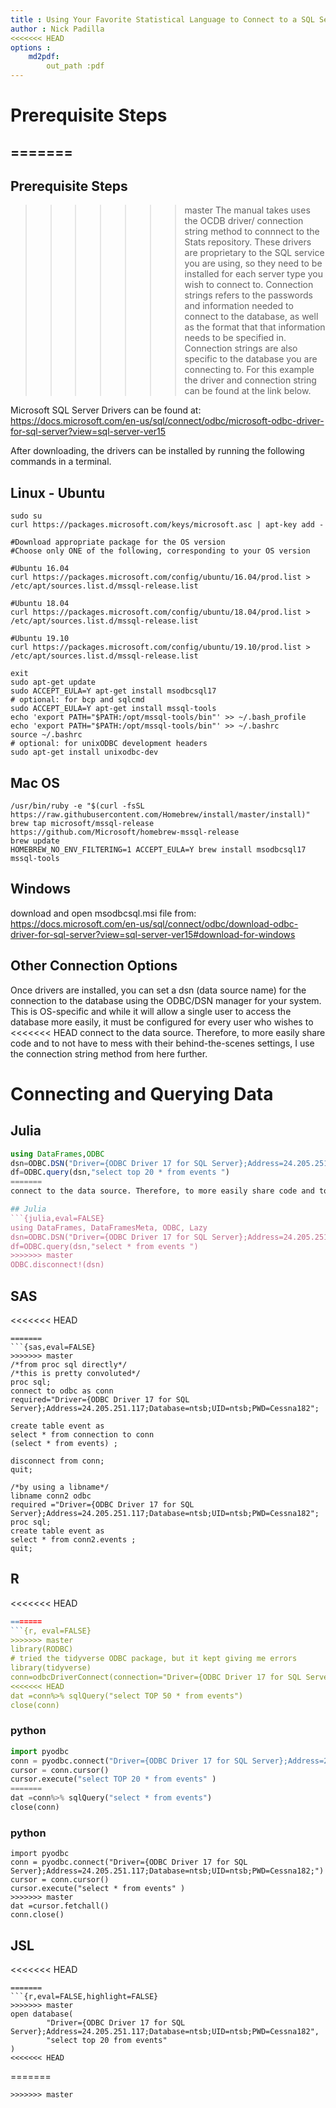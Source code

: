 ```yaml
---
title : Using Your Favorite Statistical Language to Connect to a SQL Sever
author : Nick Padilla
<<<<<<< HEAD
options : 
    md2pdf:
        out_path :pdf
---
```

# Prerequisite Steps
=======
---
## Prerequisite Steps
>>>>>>> master
The manual takes uses the OCDB driver/ connection string method to connnect to the Stats repository. 
These drivers are proprietary to the SQL service you are using, so they need to be installed for each server type you wish to connect to.
Connection strings refers to the passwords and information needed to connect to the database, as well as the format that that information 
needs to be specified in. Connection strings are also specific to the database you are connecting to.
For this example the driver and connection string can be found at the link below.


Microsoft SQL Server Drivers can be found at:
https://docs.microsoft.com/en-us/sql/connect/odbc/microsoft-odbc-driver-for-sql-server?view=sql-server-ver15


After downloading, the drivers can be installed by running the following commands in a terminal.


## Linux - Ubuntu
```{bash}
sudo su
curl https://packages.microsoft.com/keys/microsoft.asc | apt-key add -

#Download appropriate package for the OS version
#Choose only ONE of the following, corresponding to your OS version

#Ubuntu 16.04
curl https://packages.microsoft.com/config/ubuntu/16.04/prod.list > /etc/apt/sources.list.d/mssql-release.list

#Ubuntu 18.04
curl https://packages.microsoft.com/config/ubuntu/18.04/prod.list > /etc/apt/sources.list.d/mssql-release.list

#Ubuntu 19.10
curl https://packages.microsoft.com/config/ubuntu/19.10/prod.list > /etc/apt/sources.list.d/mssql-release.list

exit
sudo apt-get update
sudo ACCEPT_EULA=Y apt-get install msodbcsql17
# optional: for bcp and sqlcmd
sudo ACCEPT_EULA=Y apt-get install mssql-tools
echo 'export PATH="$PATH:/opt/mssql-tools/bin"' >> ~/.bash_profile
echo 'export PATH="$PATH:/opt/mssql-tools/bin"' >> ~/.bashrc
source ~/.bashrc
# optional: for unixODBC development headers
sudo apt-get install unixodbc-dev
```
## Mac OS
```{bash}
/usr/bin/ruby -e "$(curl -fsSL https://raw.githubusercontent.com/Homebrew/install/master/install)"
brew tap microsoft/mssql-release https://github.com/Microsoft/homebrew-mssql-release
brew update
HOMEBREW_NO_ENV_FILTERING=1 ACCEPT_EULA=Y brew install msodbcsql17 mssql-tools
```
## Windows
download and open msodbcsql.msi file from:
https://docs.microsoft.com/en-us/sql/connect/odbc/download-odbc-driver-for-sql-server?view=sql-server-ver15#download-for-windows

## Other Connection Options
Once drivers are installed, you can set a dsn (data source name) for the connection to the database using the ODBC/DSN manager for your system.
This is OS-specific and while it will allow a single user to access the database more easily, it must be configured for every user who wishes to 
<<<<<<< HEAD
connect to the data source. Therefore, to more easily share code and to not have to mess with their behind-the-scenes settings, I use the connection
string method from here further. 

# Connecting and Querying Data

## Julia
```julia
using DataFrames,ODBC
dsn=ODBC.DSN("Driver={ODBC Driver 17 for SQL Server};Address=24.205.251.117;Database=ntsb;UID=ntsb;PWD=Cessna182;")
df=ODBC.query(dsn,"select top 20 * from events ")
=======
connect to the data source. Therefore, to more easily share code and to not have to mess with 

## Julia
```{julia,eval=FALSE}
using DataFrames, DataFramesMeta, ODBC, Lazy
dsn=ODBC.DSN("Driver={ODBC Driver 17 for SQL Server};Address=24.205.251.117;Database=ntsb;UID=ntsb;PWD=Cessna182;")
df=ODBC.query(dsn,"select * from events ")
>>>>>>> master
ODBC.disconnect!(dsn)
```

## SAS
<<<<<<< HEAD
```sas
=======
```{sas,eval=FALSE}
>>>>>>> master
/*from proc sql directly*/
/*this is pretty convoluted*/
proc sql;
connect to odbc as conn
required="Driver={ODBC Driver 17 for SQL Server};Address=24.205.251.117;Database=ntsb;UID=ntsb;PWD=Cessna182";

create table event as
select * from connection to conn
(select * from events) ;

disconnect from conn;
quit;

/*by using a libname*/
libname conn2 odbc
required ="Driver={ODBC Driver 17 for SQL Server};Address=24.205.251.117;Database=ntsb;UID=ntsb;PWD=Cessna182";
proc sql;
create table event as
select * from conn2.events ;
quit;
```

## R
<<<<<<< HEAD
```r
=======
```{r, eval=FALSE}
>>>>>>> master
library(RODBC)
# tried the tidyverse ODBC package, but it kept giving me errors
library(tidyverse)
conn=odbcDriverConnect(connection="Driver={ODBC Driver 17 for SQL Server};Address=24.205.251.117;Database=ntsb;UID=ntsb;PWD=Cessna182;")
<<<<<<< HEAD
dat =conn%>% sqlQuery("select TOP 50 * from events")
close(conn)
```
### python 
```python
import pyodbc
conn = pyodbc.connect("Driver={ODBC Driver 17 for SQL Server};Address=24.205.251.117;Database=ntsb;UID=ntsb;PWD=Cessna182;")
cursor = conn.cursor()
cursor.execute("select TOP 20 * from events" )
=======
dat =conn%>% sqlQuery("select * from events")
close(conn)
```
### python 
```{python,eval=FALSE,python.reticulate=FALSE}
import pyodbc
conn = pyodbc.connect("Driver={ODBC Driver 17 for SQL Server};Address=24.205.251.117;Database=ntsb;UID=ntsb;PWD=Cessna182;")
cursor = conn.cursor()
cursor.execute("select * from events" )
>>>>>>> master
dat =cursor.fetchall()
conn.close()
```


## JSL
<<<<<<< HEAD
```
=======
```{r,eval=FALSE,highlight=FALSE}
>>>>>>> master
open database(
        "Driver={ODBC Driver 17 for SQL Server};Address=24.205.251.117;Database=ntsb;UID=ntsb;PWD=Cessna182",
        "select top 20 from events"
)
<<<<<<< HEAD
```
=======
```
>>>>>>> master
